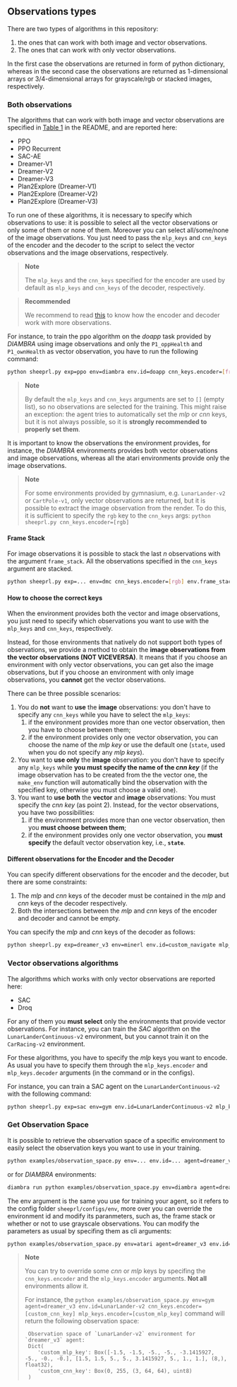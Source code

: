 ## Observations types
There are two types of algorithms in this repository:

1. the ones that can work with both image and vector observations.
2. The ones that can work with only vector observations.

In the first case the observations are returned in form of python dictionary, whereas in the second case the observations are returned as 1-dimensional arrays or 3/4-dimensional arrays for grayscale/rgb or stacked images, respectively.

### Both observations
The algorithms that can work with both image and vector observations are specified in [Table 1](../README.md) in the README, and are reported here:
* PPO
* PPO Recurrent
* SAC-AE
* Dreamer-V1
* Dreamer-V2
* Dreamer-V3
* Plan2Explore (Dreamer-V1)
* Plan2Explore (Dreamer-V2)
* Plan2Explore (Dreamer-V3)

To run one of these algorithms, it is necessary to specify which observations to use: it is possible to select all the vector observations or only some of them or none of them. Moreover you can select all/some/none of the image observations.
You just need to pass the `mlp_keys` and `cnn_keys` of the encoder and the decoder to the script to select the vector observations and the image observations, respectively.
> **Note**
>
> The `mlp_keys` and the `cnn_keys` specified for the encoder are used by default as `mlp_keys` and `cnn_keys` of the decoder, respectively.

> **Recommended**
>
> We recommend to read [this](./work_with_multi-encoder_multi-decoder.md) to know how the encoder and decoder work with more observations.

For instance, to train the ppo algorithm on the *doapp* task provided by *DIAMBRA* using image observations and only the `P1_oppHealth` and `P1_ownHealth` as vector observation, you have to run the following command:
```bash
python sheeprl.py exp=ppo env=diambra env.id=doapp cnn_keys.encoder=[frame] mlp_keys.encoder=[P1_oppHealth,P1_ownHealth]
```

> **Note**
>
> By default the `mlp_keys` and `cnn_keys` arguments are set to `[]` (empty list), so no observations are selected for the training. This might raise an exception: the agent tries to automatically set the *mlp* or *cnn* keys, but it is not always possible, so it is **strongly recommended to properly set them**.

It is important to know the observations the environment provides, for instance, the *DIAMBRA* environments provides both vector observations and image observations, whereas all the atari environments provide only the image observations. 
> **Note**
>
> For some environments provided by gymnasium, e.g. `LunarLander-v2` or `CartPole-v1`, only vector observations are returned, but it is possible to extract the image observation from the render. To do this, it is sufficient to specify the `rgb` key to the `cnn_keys` args:
> `python sheeprl.py cnn_keys.encoder=[rgb]`

#### Frame Stack
For image observations it is possible to stack the last $n$ observations with the argument `frame_stack`. All the observations specified in the `cnn_keys` argument are stacked.

```bash
python sheeprl.py exp=... env=dmc cnn_keys.encoder=[rgb] env.frame_stack=3
```

#### How to choose the correct keys
When the environment provides both the vector and image observations, you just need to specify which observations you want to use with the `mlp_keys` and `cnn_keys`, respectively.

Instead, for those environments that natively do not support both types of observations, we provide a method to obtain the **image observations from the vector observations (NOT VICEVERSA)**. It means that if you choose an environment with only vector observations, you can get also the image observations, but if you choose an environment with only image observations, you **cannot** get the vector observations.

There can be three possible scenarios:
1. You do **not** want to **use** the **image** observations: you don't have to specify any `cnn_keys` while you have to select the `mlp_keys`:
   1. if the environment provides more than one vector observation, then you have to choose between them;
   2. if the environment provides only one vector observation, you can choose the name of the *mlp key* or use the default one (`state`, used when you do not specify any *mlp keys*).
2. You want to **use only** the **image** observation: you don't have to specify any `mlp_keys` while **you must specify the name of the *cnn key*** (if the image observation has to be created from the the vector one, the `make_env` function will automatically bind the observation with the specified key, otherwise you must choose a valid one).
3. You want to **use both** the **vector** and **image** observations: You must specify the *cnn key* (as point 2). Instead, for the vector observations, you have two possibilities:
   1. if the environment provides more than one vector observation, then you **must choose between them**; 
   2. if the environment provides only one vector observation, you **must specify** the default vector observation key, i.e., **`state`**.

#### Different observations for the Encoder and the Decoder
You can specify different observations for the encoder and the decoder, but there are some constraints:
1. The *mlp* and *cnn* keys of the decoder must be contained in the *mlp* and *cnn* keys of the decoder respectively.
2. Both the intersections between the *mlp* and *cnn* keys of the encoder and decoder and cannot be empty.

You can specify the *mlp* and *cnn* keys of the decoder as follows:
```bash
python sheeprl.py exp=dreamer_v3 env=minerl env.id=custom_navigate mlp_keys.encoder=[life_stats,inventory,max_inventory] mlp_keys.decoder=[life_stats,inventory]
```

### Vector observations algorithms
The algorithms which works with only vector observations are reported here:
* SAC
* Droq

For any of them you **must select** only the environments that provide vector observations. For instance, you can train the *SAC* algorithm on the `LunarLanderContinuous-v2` environment, but you cannot train it on the `CarRacing-v2` environment.

For these algorithms, you have to specify the *mlp* keys you want to encode. As usual you have to specify them through the `mlp_keys.encoder` and `mlp_keys.decoder` arguments (in the command or in the configs).

For instance, you can train a SAC agent on the `LunarLanderContinuous-v2` with the following command:
```bash
python sheeprl.py exp=sac env=gym env.id=LunarLanderContinuous-v2 mlp_keys.encoder=[state]
```


### Get Observation Space
It is possible to retrieve the observation space of a specific environment to easily select the observation keys you want to use in your training.

```bash
python examples/observation_space.py env=... env.id=... agent=dreamer_v3
```

or for *DIAMBRA* environments:

```bash
diambra run python examples/observation_space.py env=diambra agent=dreamer_v3 env.id=doapp
```

The env argument is the same you use for training your agent, so it refers to the config folder `sheeprl/configs/env`, more over you can override the environment id and modify its paranmeters, such as, the frame stack or whether or not to use grayscale observations.
You can modify the parameters as usual by specifing them as cli arguments:

```bash
python examples/observation_space.py env=atari agent=dreamer_v3 env.id=MsPacmanNoFrameskip-v4 env.frame_stack=5 env.grayscale=True
```

> **Note**
>
> You can try to override some *cnn* or *mlp* keys by specifing the `cnn_keys.encoder` and the `mlp_keys.encoder` arguments. **Not all** environments allow it.
> 
> For instance, the `python examples/observation_space.py env=gym agent=dreamer_v3 env.id=LunarLander-v2 cnn_keys.encoder=[custom_cnn_key] mlp_keys.encoder=[custom_mlp_key]` command will return the following observation space: 
>```
>  Observation space of `LunarLander-v2` environment for `dreamer_v3` agent:
>  Dict(
>     'custom_mlp_key': Box([-1.5, -1.5, -5., -5., -3.1415927, -5., -0., -0.], [1.5, 1.5, 5., 5., 3.1415927, 5., 1., 1.], (8,), float32), 
>     'custom_cnn_key': Box(0, 255, (3, 64, 64), uint8)
>  )
>```